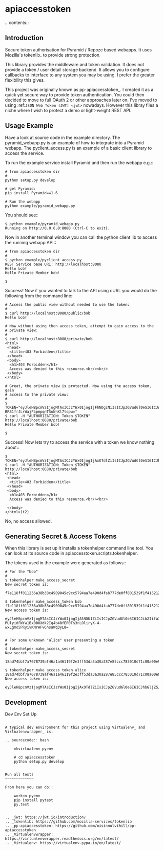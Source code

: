 apiaccesstoken
==============

.. contents::


Introduction
------------

Secure token authorisation for Pyramid / Repoze based webapps. It uses
Mozilla's tokenlib_ to provide strong protection.

This library provides the middleware and token validation. It does not provide
a token / user detail storage backend. It allows you to configure callbacks
to interface to any system you may be using. I prefer the greater flexibility
this gives.

This project was originally known as pp-apiaccesstoken_. I created it as a
quick yet secure way to provide token authentication. You could then decided
to move to full OAuth 2 or other approaches later on. I've moved to using
:ref:`JSON Web Token (JWT) <jwt>` nowadays. However this libray files a niche
where I wish to protect a demo or light-weight REST API.


Usage Example
-------------

Have a look at source code in the example directory. The pyramid_webapp.py is
an example of how to integrate into a Pyramid webapp. The pyclient_access.py is
an example of a basic client library to access the service.

To run the example service install Pyramid and then run the webapp e.g.::

    # from apiaccesstoken dir
    #
    python setup.py develop

    # get Pyramid:
    pip install Pyramid==1.6

    # Run the webapp
    python example/pyramid_webapp.py

You should see::

    $ python example/pyramid_webapp.py
    Running on http://0.0.0.0:8080 (Ctrl-C to exit).

Now in another terminal window you can call the python client lib to access
the running webapp API::

    # from apiaccesstoken dir
    #
    $ python example/pyclient_access.py
    REST Service base URI: http://localhost:8080
    Hello bob!
    Hello Private Member bob!

    $

Success! Now if you wanted to talk to the API using cURL you would do the
following from the command line::

    # Access the public view without needed to use the token:
    #
    $ curl http://localhost:8080/public/bob
    Hello bob!

    # Now without using then access token, attempt to gain access to the
    # private view:
    #
    $ curl http://localhost:8080/private/bob
    <html>
     <head>
      <title>403 Forbidden</title>
     </head>
     <body>
      <h1>403 Forbidden</h1>
      Access was denied to this resource.<br/><br/>
     </body>
    </html>

    # Great, the private view is protected. Now using the access token, gain
    # access to the private view:
    #
    $ TOKEN="eyJleHBpcmVzIjogMTAsICJzYWx0IjogIjFhNDg2NiIsICJpZGVudGl0eSI6ICJwbmNhbmFseXRpY3MifQOtFroyPKR6UKIXevPytLKhKQ6A02r70swutaZkJMgX3iCPWoUw1VK-BR81frJLrWajF4pmpqnTSuNhXl7tcpw="
    $ curl -H "AUTHORIZATION: Token $TOKEN" http://localhost:8080/private/bob
    Hello Private Member bob!

    $

Success! Now lets try to access the service with a token we know nothing about::

    $ TOKEN="eyJleHBpcmVzIjogMTAsICJzYWx0IjogIjAxOTdlZiIsICJpZGVudGl0eSI6ICJhbGljZSJ9yaJ_zX9TIfC650kbhiE1mS3GfYME6sZZ7IYP6s4BY0cADrqHd_yaVISnKV5E7cwT42mJjRk8_zkoesYk5YC4FA=="
    $ curl -H "AUTHORIZATION: Token $TOKEN" http://localhost:8080/private/bob
    <html>
     <head>
      <title>403 Forbidden</title>
     </head>
     <body>
      <h1>403 Forbidden</h1>
      Access was denied to this resource.<br/><br/>

     </body>
    </html>(t2)

No, no access allowed.


Generating Secret & Access Tokens
---------------------------------

When this library is set up it installs a tokenhelper command line tool. You
can look at its source code in apiaccesstoken.scripts.tokenhelper.

The tokens used in the example were generated as follows::

    # For the "bob"
    #
    $ tokenhelper make_access_secret
    New secret token is:
        f7e118ff011236a38b38c4909045c9cc5794aa7e490d4fab777de0ff801539f1f4152129e5588a0dcabb3848798c6dca958554146f9e14a10e0325bc43f7111d

    $ tokenhelper make_access_token bob f7e118ff011236a38b38c4909045c9cc5794aa7e490d4fab777de0ff801539f1f4152129e5588a0dcabb3848798c6dca958554146f9e14a10e0325bc43f7111d
    New access token is:
        eyJleHBpcmVzIjogMTAsICJzYWx0IjogIjA5NDU1ZiIsICJpZGVudGl0eSI6ICJib2Iifa3w0hzmNrThx3-PUlyidFWYw1Bx00OXdk2Iq4b48fEF0Ts3nLOliryX-4-wxLgmo5PRyivKNrAFvGhsaWq3yL8=


    # For some unknown "alice" user presenting a token
    #
    $ tokenhelper make_access_secret
    New secret token is:
        18ad74bbf7a7678739af46a1a46119f2e3ff53da3a30a287e85ccc783010d71c00a00e910a4ba8a52f048ded16d2757df1791110776f1d0c1b5b66b2aed8eecf

    $ tokenhelper make_access_token alice 18ad74bbf7a7678739af46a1a46119f2e3ff53da3a30a287e85ccc783010d71c00a00e910a4ba8a52f048ded16d2757df1791110776f1d0c1b5b66b2aed8eecf
    New access token is:
        eyJleHBpcmVzIjogMTAsICJzYWx0IjogIjAxOTdlZiIsICJpZGVudGl0eSI6ICJhbGljZSJ9yaJ_zX9TIfC650kbhiE1mS3GfYME6sZZ7IYP6s4BY0cADrqHd_yaVISnKV5E7cwT42mJjRk8_zkoesYk5YC4FA==


Development
-----------

Dev Env Set Up
~~~~~~~~~~~~~~

A typical dev environment for this project using Virtualenv_ and Virtualenvwrapper_ is:

.. sourcecode:: bash

    mkvirtualenv pyenv

    # cd apiaccesstoken
    python setup.py develop


Run all tests
~~~~~~~~~~~~~

From here you can do::

    workon pyenv
    pip install pytest
    py.test


.. _jwt: https://jwt.io/introduction/
.. _tokenlib: https://github.com/mozilla-services/tokenlib
.. _pp-apiaccesstoken: https://github.com/oisinmulvihill/pp-apiaccesstoken
.. _Virtualenvwrapper: https://virtualenvwrapper.readthedocs.org/en/latest/
.. _Virtualenv: https://virtualenv.pypa.io/en/latest/
